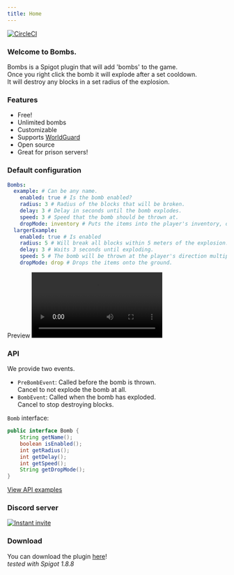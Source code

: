 ```yaml
---
title: Home
---
```

[![CircleCI](https://circleci.com/gh/hpfxd/bombs.svg?style=svg)](https://circleci.com/gh/hpfxd/bombs)
### Welcome to Bombs.
Bombs is a Spigot plugin that will add 'bombs' to the game.  
Once you right click the bomb it will explode after a set cooldown.  
It will destroy any blocks in a set radius of the explosion.
### Features
* Free!
* Unlimited bombs
* Customizable
* Supports [WorldGuard](https://dev.bukkit.org/projects/worldguard)
* Open source
* Great for prison servers!


### Default configuration
```yaml
Bombs:
  example: # Can be any name.
    enabled: true # Is the bomb enabled?
    radius: 3 # Radius of the blocks that will be broken.
    delay: 3 # Delay in seconds until the bomb explodes.
    speed: 3 # Speed that the bomb should be thrown at.
    dropMode: inventory # Puts the items into the player's inventory, does not drop anything.
  largerExample:
    enabled: true # Is enabled
    radius: 5 # Will break all blocks within 5 meters of the explosion.
    delay: 3 # Waits 3 seconds until exploding.
    speed: 5 # The bomb will be thrown at the player's direction multiplied by five.
    dropMode: drop # Drops the items onto the ground.
```
Preview
<video src="https://i.imgur.com/reTfMeA.mp4" controls="true"></video>

### API
We provide two events.
* `PreBombEvent`: Called before the bomb is thrown.  
Cancel to not explode the bomb at all.
* `BombEvent`: Called when the bomb has exploded.  
Cancel to stop destroying blocks.

`Bomb` interface:
```java
public interface Bomb {
    String getName();
    boolean isEnabled();
    int getRadius();
    int getDelay();
    int getSpeed();
    String getDropMode();
}
```

[View API examples](api-example)
### Discord server
[![Instant invite](https://discordapp.com/api/guilds/452697743396175873/widget.png)](https://discord.gg/3bVRcru)

### Download
You can download the plugin [here](download)!  
*tested with Spigot 1.8.8*

